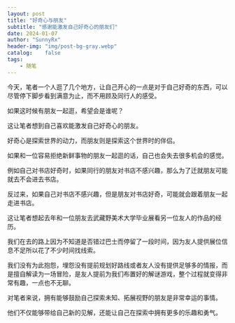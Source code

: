 ```yaml
---
layout: post
title: "好奇心与朋友"
subtitle: "感谢能激发自己好奇心的朋友们"
date: 2024-01-07
author: "SunnyRx"
header-img: "img/post-bg-gray.webp"
catalog:	false
tags:
    - 随笔
---
```


今天，笔者一个人逛了几个地方，让自己开心的一点是对于自己好奇的东西，可以尽管停下脚步看到满意为止，而不用顾及同行人的感受。

如果这时候有朋友一起逛，希望会是谁呢？

这让笔者想到自己喜欢能激发自己好奇心的朋友。

好奇心是探索世界的动力，而朋友则是探索这个世界时的伴侣。

如果和一位容易拒绝新鲜事物的朋友一起逛的话，自己也会失去很多机会的感觉。

例如自己对书店好奇时，如果同行的朋友对书店不感兴趣，那么为了迁就朋友可能就去不会进去书店。

反过来，如果自己对书店不感兴趣，但是朋友对书店好奇，可能就会跟着朋友一起走进书店。

这让笔者想起去年和一位朋友去武藏野美术大学毕业展看另一位友人的作品的经历。

我们在去的路上因为不知道是否错过巴士而停留了一段时间，因为友人提供展位信息不足所以花了不少时间找线索。

我们没有为此抱怨，埋怨没有提前规划好路线或者友人没有提供足够多的情报，而是擅自解读为一场冒险，是友人提前为我们布置好的解谜游戏，整个过程就变得非常有趣，一点也不无聊。

对笔者来说，拥有能够鼓励自己探索未知、拓展视野的朋友是非常幸运的事情。

他们不仅能够带给自己新的见解，还能让自己在探索中拥有更多的乐趣和勇气。